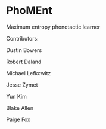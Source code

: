 PhoMEnt
=======

Maximum entropy phonotactic learner

Contributors:

Dustin Bowers

Robert Daland

Michael Lefkowitz

Jesse Zymet

Yun Kim

Blake Allen

Paige Fox
